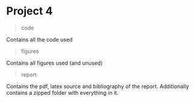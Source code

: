 # Project 4

>code

Contains all the code used

>figures

Contains all figures used (and unused)

>report

Contains the pdf, latex source and bibliography of the report. Additionally contains a zipped folder with everything in it.